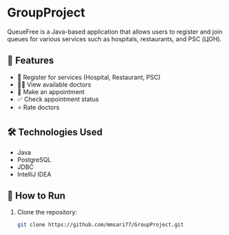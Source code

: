 # GroupProject

QueueFree is a Java-based application that allows users to register and join queues for various services such as hospitals, restaurants, and PSC (ЦОН).

## 🚀 Features
- 📌 Register for services (Hospital, Restaurant, PSC)
- 👨‍⚕️ View available doctors
- 📅 Make an appointment
- ✅ Check appointment status
- ⭐ Rate doctors

## 🛠️ Technologies Used
- Java
- PostgreSQL
- JDBC
- IntelliJ IDEA

## 📌 How to Run
1. Clone the repository:
   ```sh
   git clone https://github.com/mmsari77/GroupProject.git
